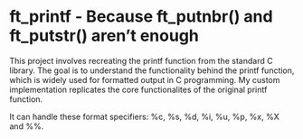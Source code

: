 # ft_printf - Because ft_putnbr() and ft_putstr() aren’t enough
This project involves recreating the printf function from the standard C library. The goal is to understand the functionality behind the printf function, which is widely used for formatted output in C programming. My custom implementation replicates the core functionalites of the original printf function.

It can handle these format specifiers: %c, %s, %d, %i, %u, %p, %x, %X and %%.
